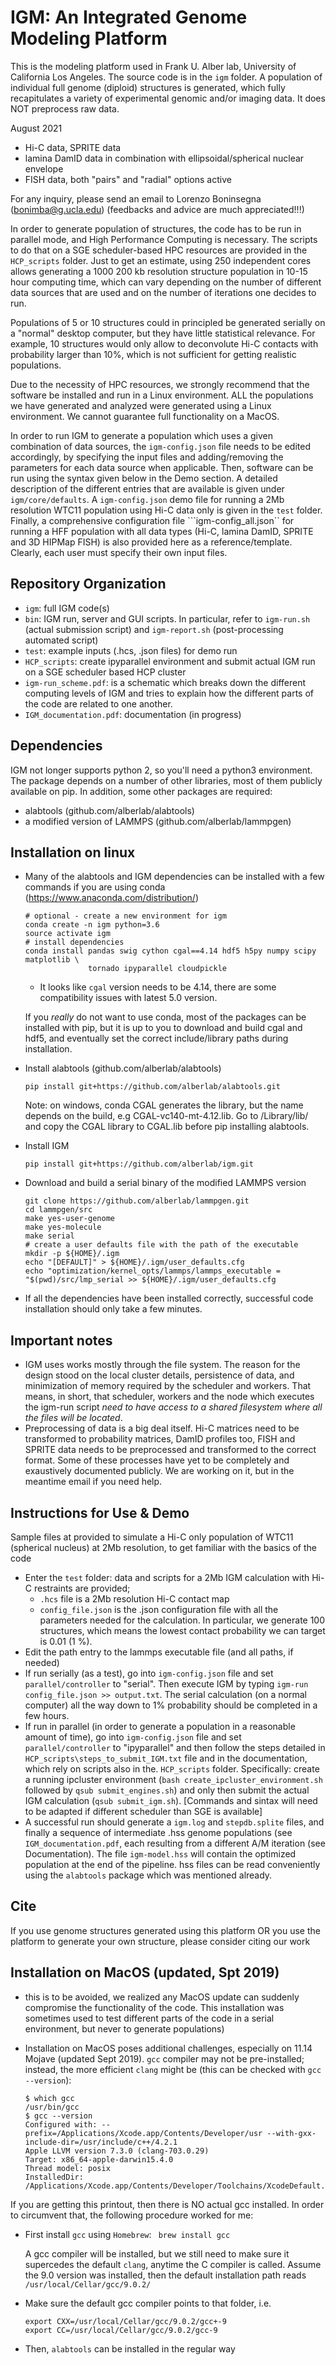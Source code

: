 
IGM: An Integrated Genome Modeling Platform
=====================================
This is the modeling platform used in Frank U. Alber lab, University of California Los Angeles. The source code is in the ```igm``` folder.
A population of individual full genome (diploid) structures is generated, which fully recapitulates a variety of experimental genomic and/or imaging data. It does NOT preprocess raw data.

August 2021

-  Hi-C data, SPRITE data
-  lamina DamID data in combination with ellipsoidal/spherical nuclear envelope
-  FISH data, both "pairs" and "radial" options active

For any inquiry, please send an email to Lorenzo Boninsegna (bonimba@g.ucla.edu) (feedbacks and advice are much appreciated!!!)

In order to generate population of structures, the code has to be run in parallel mode, and High Performance Computing is necessary. The scripts to do that on a SGE scheduler-based HPC resources are provided in the ```HCP_scripts``` folder. Just to get an estimate, using 250 independent cores allows generating a 1000 200 kb resolution structure population in 10-15 hour computing time, which can vary depending on the number of different data sources that are used and on the number of iterations one decides to run.

Populations of 5 or 10 structures could in principled be generated serially on a "normal" desktop computer, but they have little statistical relevance. For example, 10 structures would only allow to deconvolute Hi-C contacts with probability larger than 10%, which is not sufficient for getting realistic populations. 

Due to the necessity of HPC resources, we strongly recommend that the software be installed and run in a Linux environment. ALL the populations we have generated and analyzed were generated using a Linux environment. We cannot guarantee full functionality on a MacOS.

In order to run IGM to generate a population which uses a given combination of data sources, the ```igm-config.json``` file needs to be edited accordingly, by specifying the input files and adding/removing the parameters for each data source when applicable. Then, software can be run using the syntax given below in the Demo section. A detailed description of the different entries that are available is given under ```igm/core/defaults```. A ```igm-config.json``` demo file for running a 2Mb resolution WTC11 population using Hi-C data only is given in the ```test``` folder. Finally, a comprehensive configuration file ```igm-config_all.json`` for running a HFF population with all data types (Hi-C, lamina DamID, SPRITE and 3D HIPMap FISH) is also provided here as a reference/template. Clearly, each user must specify their own input files.

 

Repository Organization
-----------------------

- ``` igm ```: full IGM code(s)
- ``` bin ```: IGM run, server and GUI scripts. In particular, refer to ```igm-run.sh``` (actual submission script) and ```igm-report.sh``` (post-processing automated script)
- ``` test ```: example inputs (.hcs, .json files) for demo run
- ``` HCP_scripts ```: create ipyparallel environment and submit actual IGM run on a SGE scheduler based HCP cluster
- ```igm-run_scheme.pdf```: is a schematic which breaks down the different computing levels of IGM and tries to explain how the different parts of the code are related to one another.
- ```IGM_documentation.pdf```: documentation (in progress)


Dependencies
------------
IGM not longer supports python 2, so you'll need a python3 environment. 
The package depends on a number of other libraries, most of them publicly 
available on pip. In addition, some other packages are required: 

- alabtools (github.com/alberlab/alabtools)
- a modified version of LAMMPS (github.com/alberlab/lammpgen)

Installation on linux
---------------------
-   Many of the alabtools and IGM dependencies can be installed with a
    few commands if you are using conda 
    (https://www.anaconda.com/distribution/)
    ```
    # optional - create a new environment for igm
    conda create -n igm python=3.6
    source activate igm
    # install dependencies
    conda install pandas swig cython cgal==4.14 hdf5 h5py numpy scipy matplotlib \
                  tornado ipyparallel cloudpickle
    ```
    -   It looks like ```cgal``` version needs to be 4.14, there are some compatibility issues with latest 5.0 version.
    
    If you _really_ do not want to use conda, most of the packages can be 
    installed with pip, but it is up to you to download and build cgal and 
    hdf5, and eventually set the correct include/library paths during 
    installation.

-   Install alabtools (github.com/alberlab/alabtools)
    ```
    pip install git+https://github.com/alberlab/alabtools.git
    ```
    Note: on windows, conda CGAL generates the library, but the name depends 
    on the build, e.g CGAL-vc140-mt-4.12.lib. Go to 
    <environment directory>/Library/lib/ and copy the CGAL library to CGAL.lib
    before pip installing alabtools.
        
-   Install IGM
    ```
    pip install git+https://github.com/alberlab/igm.git 
    ```
    
-   Download and build a serial binary of the modified LAMMPS version
    ```
    git clone https://github.com/alberlab/lammpgen.git
    cd lammpgen/src
    make yes-user-genome
    make yes-molecule
    make serial
    # create a user defaults file with the path of the executable
    mkdir -p ${HOME}/.igm
    echo "[DEFAULT]" > ${HOME}/.igm/user_defaults.cfg
    echo "optimization/kernel_opts/lammps/lammps_executable = "$(pwd)/src/lmp_serial >> ${HOME}/.igm/user_defaults.cfg
    ```
    
-   If all the dependencies have been installed correctly, successful code installation should only take a few minutes.
    



Important notes
---------------
-   IGM uses works mostly through the file system. The reason for the design stood on the local cluster details, persistence
    of data, and minimization of memory required by the scheduler and workers. That means, in short, that scheduler, workers 
    and the node which executes the igm-run script *need to have access to a shared filesystem where all the files will be 
    located*.
-   Preprocessing of data is a big deal itself. Hi-C matrices need to be transformed to probability matrices, DamID 
    profiles too, FISH and SPRITE data needs to be preprocessed and transformed to the correct format. Some of these
    processes have yet to be completely and exaustively documented publicly. We are working on it, but in the meantime
    email if you need help.
  
Instructions for Use & Demo
----
Sample files at provided to simulate a Hi-C only population of WTC11 (spherical nucleus) at 2Mb resolution, to get familiar with the basics of the code
-   Enter the ```test``` folder: data and scripts for a 2Mb IGM calculation with Hi-C restraints are provided;
    -   ```.hcs``` file is a 2Mb resolution Hi-C contact map
    - ``` config_file.json ``` is the .json configuration file with all the parameters needed for the calculation. In particular, we generate 100 structures, which means the lowest contact probability we can target is 0.01 (1 %).
-   Edit the path entry to the lammps executable file (and all paths, if needed)
-   If run serially (as a test), go into ```igm-config.json``` file and set ```parallel/controller``` to "serial". Then execute IGM by typing ```igm-run config_file.json >> output.txt```. The serial calculation (on a normal computer) all the way down to 1% probability should be completed in a few hours.
-   If run in parallel (in order to generate a population in a reasonable amount of time), go into ```igm-config.json``` file and set ```parallel/controller``` to "ipyparallel" and then follow the steps detailed in ```HCP_scripts\steps_to_submit_IGM.txt``` file and in the documentation, which rely on scripts also in the. ```HCP_scripts``` folder. Specifically: create a running ipcluster environment (```bash create_ipcluster_environment.sh``` followed by ```qsub submit_engines.sh```) and only then submit the actual IGM calculation (```qsub submit_igm.sh```). [Commands and sintax will need to be adapted if different scheduler than SGE is available]
-   A successful run should generate a ```igm.log``` and ```stepdb.splite``` files, and finally a sequence of intermediate .hss genome populations (see ```IGM_documentation.pdf```, each resulting from a different A/M iteration (see Documentation). The file ```igm-model.hss``` will contain the optimized population at the end of the pipeline. hss files can be read conveniently using the ```alabtools``` package which was mentioned already. 

Cite
------------
If you use genome structures generated using this platform OR you use the platform to generate your own structure, please consider citing our work
    
   Installation on MacOS (updated, Spt 2019)
--------------
- this is to be avoided, we realized any MacOS update can suddenly compromise the functionality of the code. This installation was sometimes used to test different parts of the code in a serial environment, but never to generate populations)
-   Installation on MacOS poses additional challenges, especially on 11.14 Mojave (updated Sept 2019).  ```gcc``` compiler may not be pre-installed; instead, the more efficient ```clang``` might be (this can be checked with ```gcc --version```):

    ``` 
    $ which gcc
    /usr/bin/gcc
    $ gcc --version
    Configured with: --prefix=/Applications/Xcode.app/Contents/Developer/usr --with-gxx-include-dir=/usr/include/c++/4.2.1
    Apple LLVM version 7.3.0 (clang-703.0.29)
    Target: x86_64-apple-darwin15.4.0
    Thread model: posix
    InstalledDir: /Applications/Xcode.app/Contents/Developer/Toolchains/XcodeDefault.xctoolchain/usr/bin
    ```

If you are getting this printout, then there is NO actual gcc installed. In order to circumvent that, the following procedure worked for me:

-   First install ```gcc``` using ```Homebrew```: 
    ``` brew install gcc```

    A gcc compiler will be installed, but we still need to make sure it supercedes the default ```clang```, anytime the C compiler is called. Assume the 9.0 version was installed, then the default installation path reads ```/usr/local/Cellar/gcc/9.0.2/```

-   Make sure the default gcc compiler points to that folder, i.e.

    ``` 
    export CXX=/usr/local/Cellar/gcc/9.0.2/gcc+-9
    export CC=/usr/local/Cellar/gcc/9.0.2/gcc-9
    ```

-   Then, ```alabtools``` can be installed in the regular way

